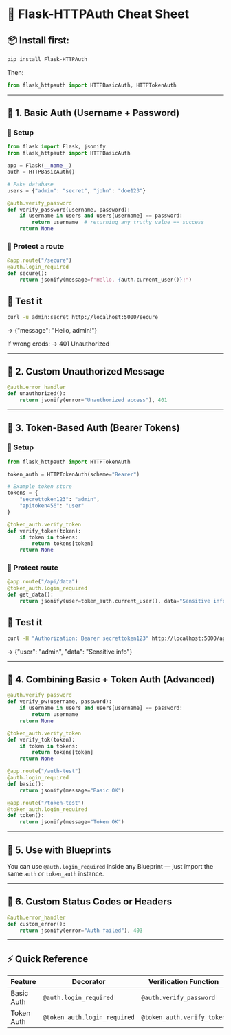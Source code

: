 # 🧾 Flask-HTTPAuth Cheat Sheet

## 📦 Install first:
```bash
pip install Flask-HTTPAuth
```


Then:
```python
from flask_httpauth import HTTPBasicAuth, HTTPTokenAuth
```

---
## 🧩 1. Basic Auth (Username + Password)
### 🔹 Setup
```python
from flask import Flask, jsonify
from flask_httpauth import HTTPBasicAuth

app = Flask(__name__)
auth = HTTPBasicAuth()

# Fake database
users = {"admin": "secret", "john": "doe123"}

@auth.verify_password
def verify_password(username, password):
    if username in users and users[username] == password:
        return username  # returning any truthy value == success
    return None
```

### 🔹 Protect a route
```python
@app.route("/secure")
@auth.login_required
def secure():
    return jsonify(message=f"Hello, {auth.current_user()}!")
```

## 🔹 Test it
```bash
curl -u admin:secret http://localhost:5000/secure
```

→ {"message": "Hello, admin!"}

If wrong creds:
→ 401 Unauthorized

---
## 🧩 2. Custom Unauthorized Message
```python
@auth.error_handler
def unauthorized():
    return jsonify(error="Unauthorized access"), 401
```

---
## 🧩 3. Token-Based Auth (Bearer Tokens)
### 🔹 Setup
```python
from flask_httpauth import HTTPTokenAuth

token_auth = HTTPTokenAuth(scheme="Bearer")

# Example token store
tokens = {
    "secrettoken123": "admin",
    "apitoken456": "user"
}

@token_auth.verify_token
def verify_token(token):
    if token in tokens:
        return tokens[token]
    return None
```

### 🔹 Protect route
```python
@app.route("/api/data")
@token_auth.login_required
def get_data():
    return jsonify(user=token_auth.current_user(), data="Sensitive info")
```

## 🔹 Test it
```bash
curl -H "Authorization: Bearer secrettoken123" http://localhost:5000/api/data
```

→ {"user": "admin", "data": "Sensitive info"}

---
## 🧩 4. Combining Basic + Token Auth (Advanced)
```python
@auth.verify_password
def verify_pw(username, password):
    if username in users and users[username] == password:
        return username
    return None

@token_auth.verify_token
def verify_tok(token):
    if token in tokens:
        return tokens[token]
    return None

@app.route("/auth-test")
@auth.login_required
def basic():
    return jsonify(message="Basic OK")

@app.route("/token-test")
@token_auth.login_required
def token():
    return jsonify(message="Token OK")
```

---
## 🧩 5. Use with Blueprints

You can use `@auth.login_required` inside any Blueprint — just import the same `auth` or `token_auth` instance.

---
## 🧩 6. Custom Status Codes or Headers
```python
@auth.error_handler
def custom_error():
    return jsonify(error="Auth failed"), 403
```

---
## ⚡ Quick Reference
| Feature    | Decorator                    | Verification Function      | Header Example                                   |
| ---------- | ---------------------------- | -------------------------- | ------------------------------------------------ |
| Basic Auth | `@auth.login_required`       | `@auth.verify_password`    | `Authorization: Basic base64(username:password)` |
| Token Auth | `@token_auth.login_required` | `@token_auth.verify_token` | `Authorization: Bearer <token>`                  |
